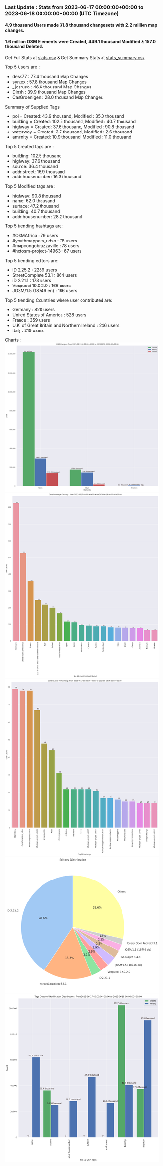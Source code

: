 ### Last Update : Stats from 2023-06-17 00:00:00+00:00 to 2023-06-18 00:00:00+00:00 (UTC Timezone)

#### 4.9 thousand Users made 31.8 thousand changesets with 2.2 million map changes.
#### 1.6 million OSM Elements were Created, 449.1 thousand Modified & 157.0 thousand Deleted.
Get Full Stats at [stats.csv](/stats/Global/Daily/stats.csv)
 & Get Summary Stats at [stats_summary.csv](/stats/Global/Daily/stats_summary.csv)

Top 5 Users are : 
- desk77 : 77.4 thousand Map Changes
- syntex : 57.8 thousand Map Changes
- _jcaruso : 46.6 thousand Map Changes
- Dinsh : 39.9 thousand Map Changes
- CasGroenigen : 28.0 thousand Map Changes

Summary of Supplied Tags
- poi = Created: 43.9 thousand, Modified : 35.0 thousand
- building = Created: 102.5 thousand, Modified : 40.7 thousand
- highway = Created: 37.6 thousand, Modified : 90.8 thousand
- waterway = Created: 3.7 thousand, Modified : 2.6 thousand
- amenity = Created: 10.9 thousand, Modified : 11.0 thousand


Top 5 Created tags are :
- building: 102.5 thousand
- highway: 37.6 thousand
- source: 36.4 thousand
- addr:street: 16.9 thousand
- addr:housenumber: 16.3 thousand


Top 5 Modified tags are :
- highway: 90.8 thousand
- name: 62.0 thousand
- surface: 47.2 thousand
- building: 40.7 thousand
- addr:housenumber: 28.2 thousand


Top 5 trending hashtags are:
- #OSMAfrica : 79 users
- #youthmappers_udsn : 78 users
- #mapcongobrazzaville : 78 users
- #hotosm-project-14963 : 67 users


Top 5 trending editors are:
- iD 2.25.2 : 2289 users
- StreetComplete 53.1 : 864 users
- iD 2.21.1 : 173 users
- Vespucci 19.0.2.0 : 166 users
- JOSM/1.5 (18746 en) : 166 users


Top 5 trending Countries where user contributed are:
- Germany : 828 users
- United States of America : 528 users
- France : 359 users
- U.K. of Great Britain and Northern Ireland : 246 users
- Italy : 219 users


 Charts : 
![Alt text](./stats_osm_changes.png) 
![Alt text](./stats_users_per_country.png) 
![Alt text](./stats_users_per_hashtag.png) 
![Alt text](./stats_editors_pie_chart.png) 
![Alt text](./stats_tags.png) 
